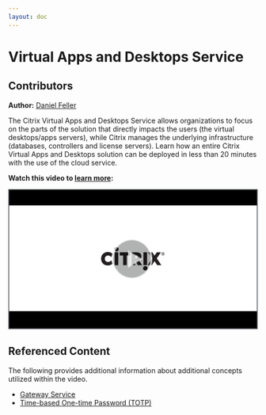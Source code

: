 ```yaml
---
layout: doc
---
```

# Virtual Apps and Desktops Service

## Contributors

**Author:** [Daniel Feller](https://twitter.com/djfeller)

The Citrix Virtual Apps and Desktops Service allows organizations to focus on the parts of the solution that directly impacts the users (the virtual desktops/apps servers), while Citrix manages the underlying infrastructure (databases, controllers and license servers). Learn how an entire Citrix Virtual Apps and Desktops solution can be deployed in less than 20 minutes with the use of the cloud service.

**Watch this video to [learn more](https://www.youtube.com/watch?v=id6FbiLktco):**

[![Citrix Virtual Apps and Desktops Service - Tech Insight](/en-us/tech-zone/learn/media/shared_video-placeholder.png)](https://www.youtube.com/watch?v=id6FbiLktco)

## Referenced Content

The following provides additional information about additional concepts utilized within the video.

*  [Gateway Service](/en-us/tech-zone/learn/tech-briefs/gateway-hdxproxy.html)
*  [Time-based One-time Password (TOTP)](/en-us/tech-zone/learn/tech-insights/authentication-totp.html)

